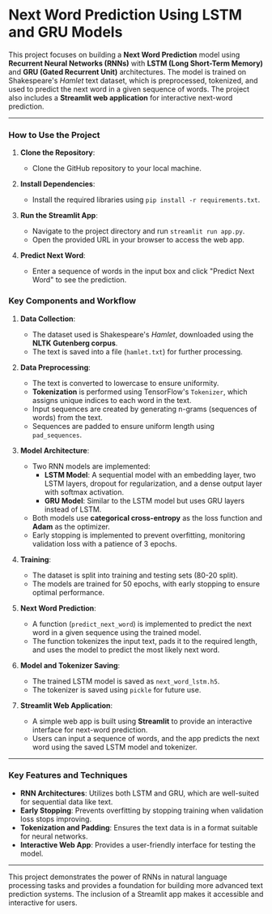 # Next Word Prediction Using LSTM and GRU Models

This project focuses on building a **Next Word Prediction** model using **Recurrent Neural Networks (RNNs)** with **LSTM (Long Short-Term Memory)** and **GRU (Gated Recurrent Unit)** architectures. The model is trained on Shakespeare's *Hamlet* text dataset, which is preprocessed, tokenized, and used to predict the next word in a given sequence of words. The project also includes a **Streamlit web application** for interactive next-word prediction.

---

### How to Use the Project

1. **Clone the Repository**:
   - Clone the GitHub repository to your local machine.

2. **Install Dependencies**:
   - Install the required libraries using `pip install -r requirements.txt`.

3. **Run the Streamlit App**:
   - Navigate to the project directory and run `streamlit run app.py`.
   - Open the provided URL in your browser to access the web app.

4. **Predict Next Word**:
   - Enter a sequence of words in the input box and click "Predict Next Word" to see the prediction.

### Key Components and Workflow

1. **Data Collection**:
   - The dataset used is Shakespeare's *Hamlet*, downloaded using the **NLTK Gutenberg corpus**.
   - The text is saved into a file (`hamlet.txt`) for further processing.

2. **Data Preprocessing**:
   - The text is converted to lowercase to ensure uniformity.
   - **Tokenization** is performed using TensorFlow's `Tokenizer`, which assigns unique indices to each word in the text.
   - Input sequences are created by generating n-grams (sequences of words) from the text.
   - Sequences are padded to ensure uniform length using `pad_sequences`.

3. **Model Architecture**:
   - Two RNN models are implemented:
     - **LSTM Model**: A sequential model with an embedding layer, two LSTM layers, dropout for regularization, and a dense output layer with softmax activation.
     - **GRU Model**: Similar to the LSTM model but uses GRU layers instead of LSTM.
   - Both models use **categorical cross-entropy** as the loss function and **Adam** as the optimizer.
   - Early stopping is implemented to prevent overfitting, monitoring validation loss with a patience of 3 epochs.

4. **Training**:
   - The dataset is split into training and testing sets (80-20 split).
   - The models are trained for 50 epochs, with early stopping to ensure optimal performance.

5. **Next Word Prediction**:
   - A function (`predict_next_word`) is implemented to predict the next word in a given sequence using the trained model.
   - The function tokenizes the input text, pads it to the required length, and uses the model to predict the most likely next word.

6. **Model and Tokenizer Saving**:
   - The trained LSTM model is saved as `next_word_lstm.h5`.
   - The tokenizer is saved using `pickle` for future use.

7. **Streamlit Web Application**:
   - A simple web app is built using **Streamlit** to provide an interactive interface for next-word prediction.
   - Users can input a sequence of words, and the app predicts the next word using the saved LSTM model and tokenizer.

---

### Key Features and Techniques

- **RNN Architectures**: Utilizes both LSTM and GRU, which are well-suited for sequential data like text.
- **Early Stopping**: Prevents overfitting by stopping training when validation loss stops improving.
- **Tokenization and Padding**: Ensures the text data is in a format suitable for neural networks.
- **Interactive Web App**: Provides a user-friendly interface for testing the model.


---

This project demonstrates the power of RNNs in natural language processing tasks and provides a foundation for building more advanced text prediction systems. The inclusion of a Streamlit app makes it accessible and interactive for users.
